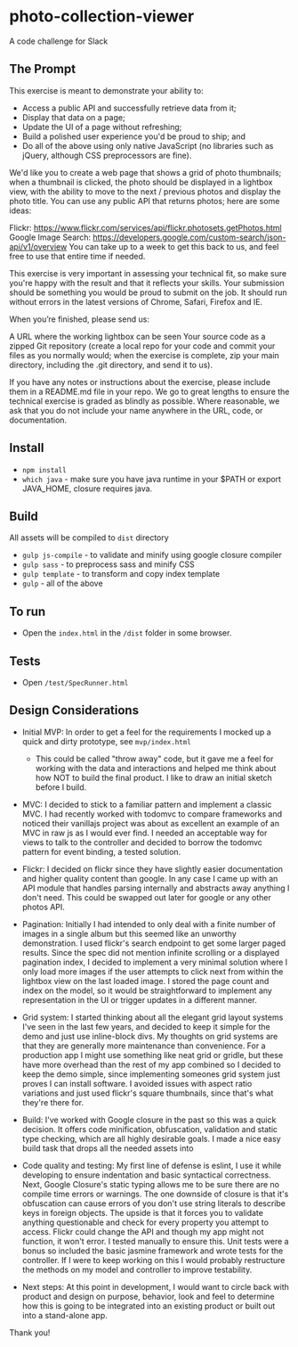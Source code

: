 # photo-collection-viewer
A code challenge for Slack

## The Prompt
This exercise is meant to demonstrate your ability to:

- Access a public API and successfully retrieve data from it;
- Display that data on a page;
- Update the UI of a page without refreshing;
- Build a polished user experience you'd be proud to ship; and
- Do all of the above using only native JavaScript (no libraries such as jQuery, although CSS preprocessors are fine).

We'd like you to create a web page that shows a grid of photo thumbnails; when a thumbnail is clicked, the photo should be displayed in a lightbox view, with the ability to move to the next / previous photos and display the photo title. You can use any public API that returns photos; here are some ideas:

Flickr: https://www.flickr.com/services/api/flickr.photosets.getPhotos.html
Google Image Search: https://developers.google.com/custom-search/json-api/v1/overview
You can take up to a week to get this back to us, and feel free to use that entire time if needed.

This exercise is very important in assessing your technical fit, so make sure you're happy with the result and that it reflects your skills. Your submission should be something you would be proud to submit on the job. It should run without errors in the latest versions of Chrome, Safari, Firefox and IE.

When you’re finished, please send us:

A URL where the working lightbox can be seen
Your source code as a zipped Git repository (create a local repo for your code and commit your files as you normally would; when the exercise is complete, zip your main directory, including the .git directory, and send it to us).

If you have any notes or instructions about the exercise, please include them in a README.md file in your repo. We go to great lengths to ensure the technical exercise is graded as blindly as possible. Where reasonable, we ask that you do not include your name anywhere in the URL, code, or documentation.

## Install
- `npm install`
- `which java` - make sure you have java runtime in your $PATH or export JAVA_HOME, closure requires java.

## Build
All assets will be compiled to `dist` directory
- `gulp js-compile` - to validate and minify using google closure compiler
- `gulp sass` - to preprocess sass and minify CSS
- `gulp template` - to transform and copy index template
- `gulp` - all of the above

## To run
 - Open the `index.html` in the `/dist` folder in some browser.

## Tests
 - Open `/test/SpecRunner.html`

## Design Considerations
 - Initial MVP: In order to get a feel for the requirements I mocked up a quick and dirty prototype, see `mvp/index.html`   
   - This could be called "throw away" code, but it gave me a feel for working with the data and interactions and helped me think about how NOT to build the final product. I like to draw an initial sketch before I build.

 - MVC: I decided to stick to a familiar pattern and implement a classic MVC. I had recently worked with todomvc to compare frameworks and noticed their vanillajs project was about as excellent an example of an MVC in raw js as I would ever find. I needed an acceptable way for views to talk to the controller and decided to borrow the todomvc pattern for event binding, a tested solution.

 - Flickr: I decided on flickr since they have slightly easier documentation and higher quality content than google. In any case I came up with an API module that handles parsing internally and abstracts away anything I don't need. This could be swapped out later for google or any other photos API.

 - Pagination: Initially I had intended to only deal with a finite number of images in a single album but this seemed like an unworthy demonstration. I used flickr's search endpoint to get some larger paged results. Since the spec did not mention infinite scrolling or a displayed pagination index, I decided to implement a very minimal solution where I only load more images if the user attempts to click next from within the lightbox view on the last loaded image. I stored the page count and index on the model, so it would be straightforward to implement any representation in the UI or trigger updates in a different manner.

 - Grid system:  I started thinking about all the elegant grid layout systems I've seen in the last few years, and decided to keep it simple for the demo and just use inline-block divs. My thoughts on grid systems are that they are generally more maintenance than convenience. For a production app I might use something like neat grid or gridle, but these have more overhead than the rest of my app combined so I decided to keep the demo simple, since implementing someones grid system just proves I can install software. I avoided issues with aspect ratio variations and just used flickr's square thumbnails, since that's what they're there for.

 - Build: I've worked with Google closure in the past so this was a quick decision. It offers code minification, obfuscation, validation and static type checking, which are all highly desirable goals. I made a nice easy build task that drops all the needed assets into

 - Code quality and testing: My first line of defense is eslint, I use it while developing to ensure indentation and basic syntactical correctness. Next, Google Closure's static typing allows me to be sure there are no compile time errors or warnings. The one downside of closure is that it's obfuscation can cause errors of you don't use string literals to describe keys in foreign objects. The upside is that it forces you to validate anything questionable and check for every property you attempt to access. Flickr could change the API and though my app might not function, it won't error. I tested manually to ensure this. Unit tests were a bonus so included the basic jasmine framework and wrote tests for the controller. If I were to keep working on this I would probably restructure the methods on my model and controller to improve testability.

 - Next steps: At this point in development, I would want to circle back with product and design on purpose, behavior, look and feel to determine how this is going to be integrated into an existing product or built out into a stand-alone app.

 Thank you!
